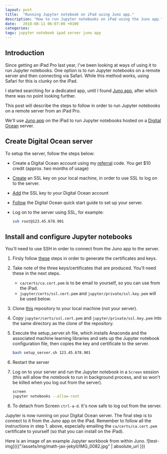 ```yaml
---
layout: post
title:  "Running Jupyter notebook on iPad using Juno app."
description: "How to run Jupyter notebooks on iPad using the Juno app."
date:   2018-08-11 06:07:00 +0100
categories: 
tags: jupyter notebook ipad server juno app
---
```

## Introduction

Since getting an iPad Pro last year, I've been looking at ways of using it to run Jupyter notebooks. One option is to run Jupyter notebooks on a remote server and then connecting via Safari.  While this method works, using Safari for this is clunky on the iPad.

I started searching for a dedicated app, until I found [Juno app][juno_app], after which there was no point looking further.

This post will describe the steps to follow in order to run Jupyter notebooks on a remote server from an iPad Pro.

We'll use [Juno app][juno_app] on the iPad to run Jupyter notebooks hosted on a [Digital Ocean][digital-ocean] server.

## Create Digital Ocean server

To setup the server, follow the steps below:

* Create a Digital Ocean account using my [referral][referral-code] code.  You get $10 credit (approx. two months of usage)
* [Create][ssl-key] an SSL key on your local machine, in order to use SSL to log on to the server.
* [Add][add-key] the SSL key to your Digital Ocean account
* [Follow][digitalocean-quick] the Digital Ocean quick start guide to set up your server.
* Log on to the server using SSL, for example:

    ``` bash
    ssh root@123.45.678.901
    ```

## Install and configure Jupyter notebooks

You'll need to use SSH in order to connect from the Juno app to the server.

1. Firsly follow [these][juno-ssh] steps in order to generate the certificates and keys.
2. Take note of the three keys/certificates that are produced.  You’ll need these in the next steps.
    * `ca/certs/ca.cert.pem` is to be email to yourself, so you can use from the iPad.
    * `jupyter/certs/ssl.cert.pem` and `jupyter/private/ssl.key.pem` will be used below.
3. Clone [this][do-repository] repository to your local machine (not your server).
4. Copy `jupyter/certs/ssl.cert.pem` and `jupyter/private/ssl.key.pem` into the same directory as the clone of the repository.
5. Execute the setup_server.sh file, which installs Anaconda and the associated machine learning libraries and sets up the Jupyter notebook configuration file, then copies the key and certificate to the server.

	``` bash
    bash setup_server.sh 123.45.678.901
	```
6. Restart the server
7. Log on to your server and run the Jupyter notebook in a `Screen` session (this will allow the notebook to run in background process, and so won't be killed when you log out from the server).
	
	``` bash
	screen 
    jupyter notebooks --allow-root
	```
8. To detach from Screen `ctrl-a-d`.  It's now safe to log out from the server.

Jupyter is now running on your Digital Ocean server.  The final step is to connect to it from the Juno app on the iPad.  Remember to follow all the instructions in step 1. above, especially emailing the `ca/certs/ca.cert.pem` certificate to yourself (so that you can install on the iPad).

Here is an image of an example Jupyter workbook from within Juno.
![test-img]({{"/assets/img/math-jax-jekyll/IMG_0082.jpg" | absolute_url }})

[referral-code]:https://m.do.co/c/399038ff7529
[add-key]:https://www.digitalocean.com/docs/droplets/how-to/add-ssh-keys/to-account/
[do-repository]:https://github.com/ioancw/Digital-Ocean-Droplet-Creation
[ssl-key]:https://www.digitalocean.com/docs/droplets/how-to/add-ssh-keys/create-with-openssh/
[digitalocean-quick]: https://www.digitalocean.com/docs/droplets/quickstart/
[juno_app]: https://juno.sh
[digital-ocean]: https://www.digitalocean.com
[juno-ssh]: https://juno.sh/ssl-self-signed-cert/
